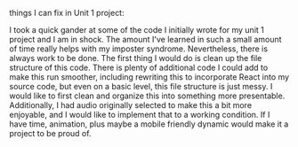 things I can fix in Unit 1 project:

I took a quick gander at some of the code I initially wrote for my unit 1 project and I am in shock. The amount I've learned in such a small amount of time really helps with my imposter syndrome. Nevertheless, there is always work to be done. The first thing I would do is clean up the file structure of this code. There is plenty of additional code I could add to make this run smoother, including rewriting this to incorporate React into my source code, but even on a basic level, this file structure is just messy. I would like to first clean and organize this into something more presentable. Additionally, I had audio originally selected to make this a bit more enjoyable, and I would like to implement that to a working condition. If I have time, animation, plus maybe a mobile friendly dynamic would make it a project to be proud of. 
